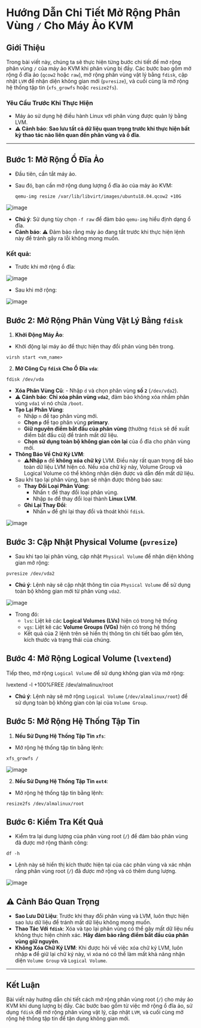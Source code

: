 # Hướng Dẫn Chi Tiết Mở Rộng Phân Vùng `/` Cho Máy Ảo KVM

## Giới Thiệu
Trong bài viết này, chúng ta sẽ thực hiện từng bước chi tiết để mở rộng phân vùng `/` của máy ảo KVM khi phân vùng bị đầy. Các bước bao gồm mở rộng ổ đĩa ảo (`qcow2` hoặc `raw`), mở rộng phân vùng vật lý bằng `fdisk`, cập nhật `LVM` để nhận diện không gian mới (`pvresize`), và cuối cùng là mở rộng hệ thống tập tin (`xfs_growfs` hoặc `resize2fs`).

### Yêu Cầu Trước Khi Thực Hiện
- Máy ảo sử dụng hệ điều hành Linux với phân vùng được quản lý bằng LVM.
- **⚠️ Cảnh báo**: **Sao lưu tất cả dữ liệu quan trọng trước khi thực hiện bất kỳ thao tác nào liên quan đến phân vùng và ổ đĩa**.

---

## Bước 1: Mở Rộng Ổ Đĩa Ảo

- Đầu tiên, cần tắt máy ảo. 
- Sau đó, bạn cần mở rộng dung lượng ổ đĩa ảo của máy ảo KVM:

      qemu-img resize /var/lib/libvirt/images/ubuntu18.04.qcow2 +10G

![image](https://github.com/user-attachments/assets/c6290aa8-5ad2-40ed-8847-2918942c6474)

- **Chú ý**: Sử dụng tùy chọn `-f raw` để đảm bảo `qemu-img` hiểu định dạng ổ đĩa.
- **Cảnh báo**: **⚠️** Đảm bảo rằng máy ảo đang tắt trước khi thực hiện lệnh này để tránh gây ra lỗi không mong muốn.

### Kết quả:
- Trước khi mở rộng ổ đĩa:

![image](https://github.com/user-attachments/assets/c22a4bda-685e-4395-b2fa-07ea1e5997a8)

- Sau khi mở rộng:

![image](https://github.com/user-attachments/assets/b961c132-630c-488a-a9b1-bf60c2116c7f)


## Bước 2: Mở Rộng Phân Vùng Vật Lý Bằng `fdisk`

1. **Khởi Động Máy Ảo**:
- Khởi động lại máy ảo để thực hiện thay đổi phân vùng bên trong.

```
virsh start <vm_name>
```

2. **Mở Công Cụ `fdisk` Cho Ổ Đĩa `vda`**:

```
fdisk /dev/vda
```
- **Xóa Phân Vùng Cũ**:
      - Nhập `d` và chọn phân vùng **số `2`** (`/dev/vda2`).
- **⚠️ Cảnh báo**: **Chỉ xóa phân vùng `vda2`**, đảm bảo không xóa nhầm phân vùng `vda1` vì nó chứa `/boot`.
- **Tạo Lại Phân Vùng**:
     - Nhập `n` để tạo phân vùng mới.
     - **Chọn `p`** để tạo phân vùng **primary**.
     - **Giữ nguyên điểm bắt đầu của phân vùng** (thường `fdisk` sẽ đề xuất điểm bắt đầu cũ) để tránh mất dữ liệu.
     - **Chọn sử dụng toàn bộ không gian còn lại** của ổ đĩa cho phân vùng mới.
- **Thông Báo Về Chữ Ký LVM**:
     - **⚠️Nhập `n`** để **không xóa chữ ký** LVM. Điều này rất quan trọng để bảo toàn dữ liệu LVM hiện có. Nếu xóa chữ ký này, Volume Group và Logical Volume có thể không nhận diện được và dẫn đến mất dữ liệu.
- Sau khi tạo lại phân vùng, bạn sẽ nhận được thông báo sau:
   - **Thay Đổi Loại Phân Vùng**:
     - Nhấn `t` để thay đổi loại phân vùng.
     - Nhập `8e` để thay đổi loại thành **Linux LVM**.
   - **Ghi Lại Thay Đổi**:
     - Nhấn `w` để ghi lại thay đổi và thoát khỏi `fdisk`.
     
![image](https://github.com/user-attachments/assets/229a8933-cf17-463a-8748-39a0776f635e)

## Bước 3: Cập Nhật Physical Volume (`pvresize`)
- Sau khi tạo lại phân vùng, cập nhật `Physical Volume` để nhận diện không gian mở rộng:

```
pvresize /dev/vda2
```

- **Chú ý**: Lệnh này sẽ cập nhật thông tin của `Physical Volume` để sử dụng toàn bộ không gian mới từ phân vùng `vda2`.

![image](https://github.com/user-attachments/assets/28993c42-ae19-455e-9025-8ec8948eae5c)

- Trong đó:
  - `lvs`: Liệt kê các **Logical Volumes (LVs)** hiện có trong hệ thống
  - `vgs`: Liệt kê các **Volume Groups (VGs)** hiện có trong hệ thống
  - Kết quả của 2 lệnh trên sẽ hiển thị thông tin chi tiết bao gồm tên, kích thước và trạng thái của chúng.
## Bước 4: Mở Rộng Logical Volume (`lvextend`)

Tiếp theo, mở rộng `Logical Volume` để sử dụng không gian vừa mở rộng:

lvextend -l +100%FREE /dev/almalinux/root

- **Chú ý**: Lệnh này sẽ mở rộng `Logical Volume` (`/dev/almalinux/root`) để sử dụng toàn bộ không gian còn lại của `Volume Group`.

## Bước 5: Mở Rộng Hệ Thống Tập Tin

1. **Nếu Sử Dụng Hệ Thống Tập Tin `xfs`**:
- Mở rộng hệ thống tập tin bằng lệnh:

```
xfs_growfs /
```   

![image](https://github.com/user-attachments/assets/c91298aa-f449-4319-8d4d-bdcc2ee961b9)

2. **Nếu Sử Dụng Hệ Thống Tập Tin `ext4`**:
- Mở rộng hệ thống tập tin bằng lệnh:

```
resize2fs /dev/almalinux/root
```

## Bước 6: Kiểm Tra Kết Quả

- Kiểm tra lại dung lượng của phân vùng root (`/`) để đảm bảo phân vùng đã được mở rộng thành công:

```
df -h
```

- Lệnh này sẽ hiển thị kích thước hiện tại của các phân vùng và xác nhận rằng phân vùng root (`/`) đã được mở rộng và có thêm dung lượng.

![image](https://github.com/user-attachments/assets/e17ecdc9-83f3-4006-87eb-62452a4f1d05)

## ⚠️ Cảnh Báo Quan Trọng

- **Sao Lưu Dữ Liệu**: Trước khi thay đổi phân vùng và LVM, luôn thực hiện sao lưu dữ liệu để tránh mất dữ liệu không mong muốn.
- **Thao Tác Với `fdisk`**: Xóa và tạo lại phân vùng có thể gây mất dữ liệu nếu không thực hiện chính xác. **Hãy đảm bảo rằng điểm bắt đầu của phân vùng giữ nguyên**.
- **Không Xóa Chữ Ký LVM**: Khi được hỏi về việc xóa chữ ký LVM, luôn nhập **`n`** để giữ lại chữ ký này, vì xóa nó có thể làm mất khả năng nhận diện `Volume Group` và `Logical Volume`.

---

## Kết Luận

Bài viết này hướng dẫn chi tiết cách mở rộng phân vùng root (`/`) cho máy ảo KVM khi dung lượng bị đầy. Các bước bao gồm từ việc mở rộng ổ đĩa ảo, sử dụng `fdisk` để mở rộng phân vùng vật lý, cập nhật `LVM`, và cuối cùng mở rộng hệ thống tập tin để tận dụng không gian mới.
